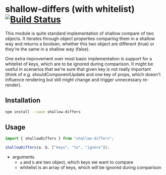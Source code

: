 # shallow-differs (with whitelist) [![Build Status](https://travis-ci.org/chodorowicz/shallow-differs.svg?branch=master)](https://travis-ci.org/chodorowicz/shallow-differs)

This module is quite standard implementation of shallow compare of two objects. It iterates through object properties comparing them in a shallow way and returns a boolean, whether this two object are different (true) or they're the same in a shallow way (false).

One extra improvement over most basic implementation is support for a whitelist of keys, which are to be ignored during comparison. It might be useful in scenarios that we're sure that given key is not really important (think of e.g. shouldComponentUpdate and one key of props, which doesn't influence rendering but still might change and trigger unnecessary re-render).

## Installation

```sh
npm install --save shallow-differs
```

## Usage

```ts
import { shallowDiffers } from "shallow-differs";

shallowDiffers(a, b, ["keys", "to", "ignore"]);
```

- arguments
  - `a` and `b` are two object, which keys we want to compare
  - whitelist is an array of keys, which will be ignored during comparison
